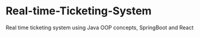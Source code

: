 # Real-time-Ticketing-System
Real time ticketing system using Java OOP concepts, SpringBoot and React
